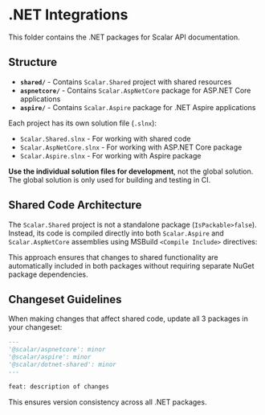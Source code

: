 # .NET Integrations

This folder contains the .NET packages for Scalar API documentation.

## Structure

- **`shared/`** - Contains `Scalar.Shared` project with shared resources
- **`aspnetcore/`** - Contains `Scalar.AspNetCore` package for ASP.NET Core applications
- **`aspire/`** - Contains `Scalar.Aspire` package for .NET Aspire applications

Each project has its own solution file (`.slnx`):
- `Scalar.Shared.slnx` - For working with shared code
- `Scalar.AspNetCore.slnx` - For working with ASP.NET Core package
- `Scalar.Aspire.slnx` - For working with Aspire package

**Use the individual solution files for development**, not the global solution. The global solution is only used for building and testing in CI.

## Shared Code Architecture

The `Scalar.Shared` project is not a standalone package (`IsPackable>false`). Instead, its code is compiled directly into both `Scalar.Aspire` and `Scalar.AspNetCore` assemblies using MSBuild `<Compile Include>` directives:

This approach ensures that changes to shared functionality are automatically included in both packages without requiring separate NuGet package dependencies.

## Changeset Guidelines

When making changes that affect shared code, update all 3 packages in your changeset:

```markdown
---
'@scalar/aspnetcore': minor
'@scalar/aspire': minor
'@scalar/dotnet-shared': minor
---

feat: description of changes
```

This ensures version consistency across all .NET packages.
